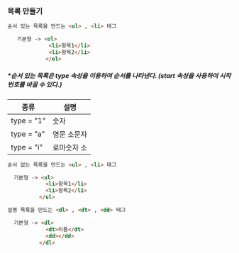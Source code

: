 ### 목록 만들기  
```html
순서 있는 목록을 만드는 <ol> , <li> 태그  

   기본형 -> <ol>
             <li>항목1</li>
             <li>항목2</li>
            </ol>
```  
##### *순서 있는 목록은 type 속성을 이용하여 순서를 나타낸다.  (start 속성을 사용하여 시작 번호를 바꿀 수 있다.)  
| 종류 | 설명 |
|----|----|
|type = "1" | 숫자 |
|type = "a" |영문 소문자|
|type = "i" |로마숫자 소|  

```html  
순서 없는 목록을 만드는 <ul> , <li> 태그  

  기본형 -> <ul>
            <li>항목1</li>
            <li>항목2</li>
          </ul>
```  

``` html
설명 목록을 만드는 <dl> , <dt> , <dd> 태그 

  기본형 -> <dl>
            <dt>이름</dt>
            <dd></dd>
          </dl>


